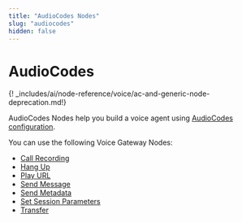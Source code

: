 ```yaml
---
title: "AudioCodes Nodes" 
slug: "audiocodes" 
hidden: false
---
```


# AudioCodes

{! _includes/ai/node-reference/voice/ac-and-generic-node-deprecation.md!}

AudioCodes Nodes help you build a voice agent using [AudioCodes configuration](../../../../deploy/endpoint-reference/audiocodes.md).

You can use the following Voice Gateway Nodes:

- [Call Recording](call-recording.md)
- [Hang Up](hangup.md)
- [Play URL](play-url.md)
- [Send Message](send-message.md)
- [Send Metadata](send-meta-data.md)
- [Set Session Parameters](set-session-params.md)
- [Transfer](transfer-vg.md)